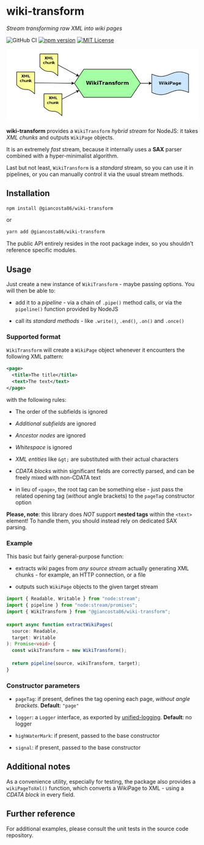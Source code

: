 # wiki-transform

_Stream transforming raw XML into wiki pages_

![GitHub CI](https://github.com/giancosta86/wiki-transform/actions/workflows/publish-to-npm.yml/badge.svg)
[![npm version](https://badge.fury.io/js/@giancosta86%2Fwiki-transform.svg)](https://badge.fury.io/js/@giancosta86%2Fwiki-transform)
[![MIT License](https://img.shields.io/badge/license-MIT-blue.svg?style=flat)](/LICENSE)

![Overview](docs/diagrams//overview.png)

**wiki-transform** provides a `WikiTransform` _hybrid stream_ for NodeJS: it takes _XML chunks_ and outputs `WikiPage` objects.

It is an extremely _fast_ stream, because it internally uses a **SAX** parser combined with a hyper-minimalist algorithm.

Last but not least, `WikiTransform` is a _standard_ stream, so you can use it in pipelines, or you can manually control it via the usual stream methods.

## Installation

```bash
npm install @giancosta86/wiki-transform
```

or

```bash
yarn add @giancosta86/wiki-transform
```

The public API entirely resides in the root package index, so you shouldn't reference specific modules.

## Usage

Just create a new instance of `WikiTransform` - maybe passing options. You will then be able to:

- add it to a _pipeline_ - via a chain of `.pipe()` method calls, or via the `pipeline()` function provided by NodeJS

- call its _standard methods_ - like `.write()`, `.end()`, `.on()` and `.once()`

### Supported format

`WikiTransform` will create a `WikiPage` object whenever it encounters the following XML pattern:

```xml
<page>
  <title>The title</title>
  <text>The text</text>
</page>
```

with the following rules:

- The order of the subfields is ignored

- _Additional subfields_ are ignored

- _Ancestor nodes_ are ignored

- _Whitespace_ is ignored

- _XML entities_ like `&gt;` are substituted with their actual characters

- _CDATA blocks_ within significant fields are correctly parsed, and can be freely mixed with non-CDATA text

- in lieu of `<page>`, the root tag can be something else - just pass the related opening tag (_without_ angle brackets) to the `pageTag` constructor option

**Please, note**: this library does _NOT_ support **nested tags** within the `<text>` element! To handle them, you should instead rely on dedicated SAX parsing.

### Example

This basic but fairly general-purpose function:

- extracts wiki pages from _any source stream_ actually generating XML chunks - for example, an HTTP connection, or a file

- outputs such `WikiPage` objects to the given target stream

```typescript
import { Readable, Writable } from "node:stream";
import { pipeline } from "node:stream/promises";
import { WikiTransform } from "@giancosta86/wiki-transform";

export async function extractWikiPages(
  source: Readable,
  target: Writable
): Promise<void> {
  const wikiTransform = new WikiTransform();

  return pipeline(source, wikiTransform, target);
}
```

### Constructor parameters

- `pageTag`: if present, defines the tag opening each page, _without angle brackets_. **Default**: `"page"`

- `logger`: a `Logger` interface, as exported by [unified-logging](https://github.com/giancosta86/unified-logging). **Default**: no logger

- `highWaterMark`: if present, passed to the base constructor

- `signal`: if present, passed to the base constructor

## Additional notes

As a convenience utility, especially for testing, the package also provides a `wikiPageToXml()` function, which converts a WikiPage to XML - using a _CDATA block_ in every field.

## Further reference

For additional examples, please consult the unit tests in the source code repository.
